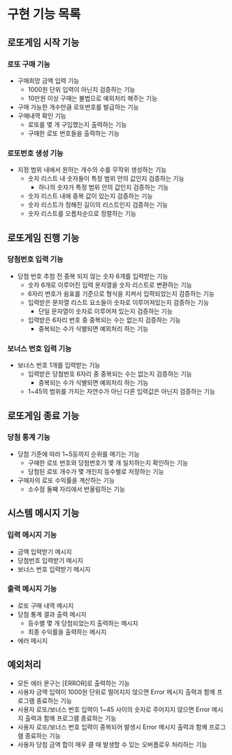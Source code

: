 # 구현 기능 목록

## 로또게임 시작 기능
### 로또 구매 기능
- 구매희망 금액 입력 기능
  - 1000원 단위 입력이 아닌지 검증하는 기능
  - 10만원 이상 구매는 불법으로 예외처리 해주는 기능
- 구매 가능한 개수만큼 로또번호를 발급하는 기능
- 구매내역 확인 기능
  - 로또를 몇 개 구입했는지 출력하는 기능
  - 구매한 로또 번호들을 출력하는 기능

### 로또번호 생성 기능
- 지정 범위 내에서 원하는 개수의 수를 무작위 생성하는 기능
  - 숫자 리스트 내 숫자들이 특정 범위 안의 값인지 검증하는 기능
    - 하나의 숫자가 특정 범위 안의 값인지 검증하는 기능
  - 숫자 리스트 내에 중복 값이 있는지 검증하는 기능
  - 숫자 리스트가 정해진 길이의 리스트인지 검증하는 기능
  - 숫자 리스트를 오름차순으로 정렬하는 기능

## 로또게임 진행 기능
### 당첨번호 입력 기능
- 당첨 번호 추첨 전 중복 되지 않는 숫자 6개를 입력받는 기능
  - 숫자 6개로 이루어진 입력 문자열을 숫자 리스트로 변환하는 기능
  - 6자리 번호가 쉼표를 기준으로 형식을 지켜서 입력되었는지 검증하는 기능
  - 입력받은 문자열 리스트 요소들이 숫자로 이루어져있는지 검증하는 기능
    - 단일 문자열이 숫자로 이루어져 있는지 검증하는 기능
  - 입력받은 6자리 번호 중 중복되는 수는 없는지 검증하는 기능
    - 중복되는 수가 식별되면 예외처리 하는 기능

### 보너스 번호 입력 기능
- 보너스 번호 1개를 입력받는 기능
  - 입력받은 당첨번호 6자리 중 중복되는 수는 없는지 검증하는 기능
    - 중복되는 수가 식별되면 예외처리 하는 기능
  - 1~45의 범위를 가지는 자연수가 아닌 다른 입력값은 아닌지 검증하는 기능

## 로또게임 종료 기능
### 당첨 통계 기능
- 당첨 기준에 따라 1~5등까지 순위를 매기는 기능
  - 구매한 로또 번호와 당첨번호가 몇 개 일치하는지 확인하는 기능
  - 당첨된 로또 개수가 몇 개인지 등수별로 저장하는 기능
- 구매자의 로또 수익률을 계산하는 기능
  - 소수점 둘째 자리에서 반올림하는 기능

## 시스템 메시지 기능
### 입력 메시지 기능
- 금액 입력받기 메시지
- 당첨번호 입력받기 메시지
- 보너스 번호 입력받기 메시지

### 출력 메시지 기능
- 로또 구매 내역 메시지
- 당첨 통계 결과 출력 메시지
  - 등수별 몇 개 당첨되었는지 출력하는 메시지
  - 최종 수익률을 출력하는 메시지
- 에러 메시지

## 예외처리
- 모든 에러 문구는 [ERROR]로 출력하는 기능
- 사용자 금액 입력이 1000원 단위로 떨어지지 않으면 Error 메시지 출력과 함께 프로그램 종료하는 기능
- 사용자 로또/보너스 번호 입력이 1~45 사이의 숫자로 주어지지 않으면 Error 메시지 출력과 함께 프로그램 종료하는 기능
- 사용자 로또/보너스 번호 입력이 중복되어 발생시 Error 메시지 출력과 함께 프로그램 종료하는 기능
- 사용자 당첨 금액 합이 매우 클 때 발생할 수 있는 오버플로우 처리하는 기능